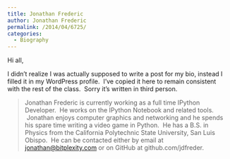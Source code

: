 ```yaml
---
title: Jonathan Frederic
author: Jonathan Frederic
permalink: /2014/04/6725/
categories:
  - Biography
---
```

Hi all,

I didn&#8217;t realize I was actually supposed to write a post for my bio, instead I filled it in my WordPress profile.  I&#8217;ve copied it here to remain consistent with the rest of the class.  Sorry it&#8217;s written in third person.

> Jonathan Frederic is currently working as a full time IPython Developer.  He works on the IPython Notebook and related tools.  Jonathan enjoys computer graphics and networking and he spends his spare time writing a video game in Python.  He has a B.S. in Physics from the California Polytechnic State University, San Luis Obispo.  He can be contacted either by email at jonathan@bitplexity.com or on GitHub at github.com/jdfreder.

